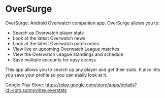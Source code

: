 # OverSurge
OverSurge: Android Overwatch companion app.
OverSurge allows you to:
- Search up Overwatch player stats
- Look at the latest Overwatch news
- Look at the latest Overwatch patch notes
- View live or upcoming Overwatch League matches
- View the Overwatch League standings and schedule
- Save multiple accounts for easy access

This app allows you to search up any player and get their stats. It also lets you save your profile so you can easily look at it.

Google Play Store: https://play.google.com/store/apps/details?id=com.sunnyvinay.overstats
